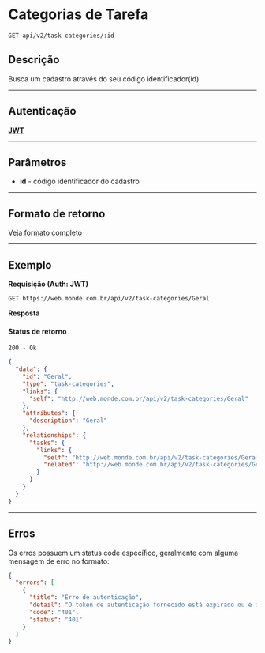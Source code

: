 # Categorias de Tarefa

    GET api/v2/task-categories/:id

## Descrição
Busca um cadastro através do seu código identificador(id)

***

## Autenticação
**[JWT](../authentication/POST_tokens.md)**

***

## Parâmetros

  - **id** - código identificador do cadastro

***

## Formato de retorno

  Veja [formato completo](v1/full_format.md#categorias-de-tarefa)

***

## Exemplo

  **Requisição (Auth: JWT)**

    GET https://web.monde.com.br/api/v2/task-categories/Geral

  **Resposta**

  #### Status de retorno
    200 - Ok

  ``` json
  {
    "data": {
      "id": "Geral",
      "type": "task-categories",
      "links": {
        "self": "http://web.monde.com.br/api/v2/task-categories/Geral"
      },
      "attributes": {
        "description": "Geral"
      },
      "relationships": {
        "tasks": {
          "links": {
            "self": "http://web.monde.com.br/api/v2/task-categories/Geral/relationships/tasks",
            "related": "http://web.monde.com.br/api/v2/task-categories/Geral/tasks"
          }
        }
      }
    }
  }
  ```

***

## Erros
Os erros possuem um status code específico, geralmente com alguma mensagem de erro no formato:
``` json
{
  "errors": [
    {
      "title": "Erro de autenticação",
      "detail": "O token de autenticação fornecido está expirado ou é inválido",
      "code": "401",
      "status": "401"
    }
  ]
}
```